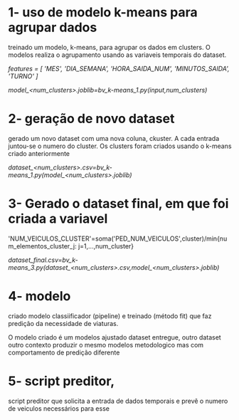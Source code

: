 


# 1- uso de modelo k-means para agrupar dados
treinado um modelo, k-means, para agrupar os dados em clusters. O modelos realiza o agrupamento usando 
as variaveis temporais  do dataset.

*features = [
        'MES', 'DIA_SEMANA',
        'HORA_SAIDA_NUM', 'MINUTOS_SAIDA', 'TURNO'
    ]*
	
*model_<num_clusters>.joblib=bv_k-means_1.py(input,num_clusters)*

# 2- geração de novo dataset 
gerado um novo dataset com uma nova coluna, ckuster. A cada entrada juntou-se o numero do cluster. 
Os clusters foram criados usando o k-means criado anteriormente


*dataset_<num_clusters>.csv=bv_k-means_1.py(model_<num_clusters>.joblib)*

# 3- Gerado o dataset final, em que foi criada a variavel 

'NUM_VEICULOS_CLUSTER'=soma('PED_NUM_VEICULOS',cluster)/min{num_elementos_cluster_j: j=1,...,num_cluster}

*dataset_final.csv=bv_k-means_3.py(dataset_<num_clusters>.csv,model_<num_clusters>.joblib)*

# 4- modelo

criado modelo classiificador (pipeline) e treinado (método fit) que faz predição da necessidade de viaturas.

O modelo criado é um modelos ajustado dataset entregue, outro dataset outro contexto produzir o mesmo modelos
metodologico mas com comportamento de predição diferente 

# 5- script preditor, 

script preditor que solicita a entrada de dados temporais e prevê o numero de veiculos necessários para esse


